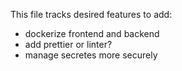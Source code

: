 This file tracks desired features to add:

- dockerize frontend and backend
- add prettier or linter?
- manage secretes more securely
